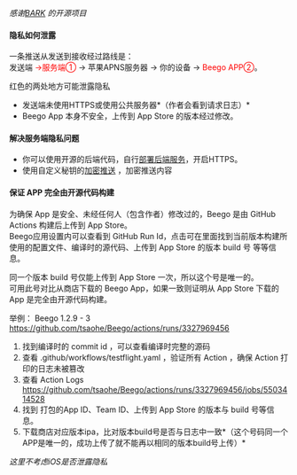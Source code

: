  *感谢[BARK](https://github.com/Finb/Bark) 的开源项目*
#### 隐私如何泄露 <!-- {docsify-ignore-all} -->

一条推送从发送到接收经过路线是：<br>
发送端 <font color='red'> →服务端①</font> → 苹果APNS服务器 → 你的设备 → <font color='red'>Beego APP②</font>。

红色的两处地方可能泄露隐私 <br>
* 发送端未使用HTTPS或使用公共服务器*（作者会看到请求日志）*
* Beego App 本身不安全，上传到 App Store 的版本经过修改。

#### 解决服务端隐私问题
* 你可以使用开源的后端代码，自行[部署后端服务](/deploy.md)，开启HTTPS。
* 使用自定义秘钥的[加密推送](/encryption) ，加密推送内容

#### 保证 APP 完全由开源代码构建
为确保 App 是安全、未经任何人（包含作者）修改过的，Beego 是由 GitHub Actions 构建后上传到 App Store。<br>
Beego应用设置内可以查看到 GitHub Run Id，点击可在里面找到当前版本构建所使用的配置文件、编译时的源代码、上传到 App Store 的版本 build 号 等等信息。<br>


同一个版本 build 号仅能上传到 App Store 一次，所以这个号是唯一的。<br>
可用此号对比从商店下载的 Beego App，如果一致则证明从 App Store 下载的 App 是完全由开源代码构建。

举例： Beego 1.2.9 - 3 <br> 
https://github.com/tsaohe/Beego/actions/runs/3327969456

1. 找到编译时的 commit id ，可以查看编译时完整的源码
2. 查看 .github/workflows/testflight.yaml ，验证所有 Action ，确保 Action 打印的日志未被篡改
3. 查看 Action Logs https://github.com/tsaohe/Beego/actions/runs/3327969456/jobs/5503414528
4. 找到 打包的App ID、Team ID、上传到 App Store 的版本与 build 号等信息。
5. 下载商店对应版本ipa，比对版本build号是否与日志中一致*（这个号码同一个APP是唯一的，成功上传了就不能再以相同的版本build号上传）*


*这里不考虑iOS是否泄露隐私*
